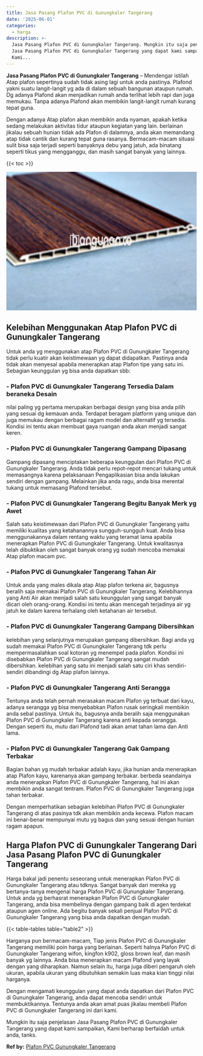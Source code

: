 ```yaml
---
title: Jasa Pasang Plafon PVC di Gunungkaler Tangerang
date: '2025-06-01'
categories:
  - harga
description: >-
  Jasa Pasang Plafon PVC di Gunungkaler Tangerang. Mungkin itu saja penjelasan
  Jasa Pasang Plafon PVC di Gunungkaler Tangerang yang dapat kami sampaikan,
  Kami...
---
```


**Jasa Pasang Plafon PVC di Gunungkaler Tangerang** – Mendengar istilah Atap plafon sepertinya sudah tidak asing lagi untuk anda pastinya. Plafond yakni suatu langit-langit yg ada di dalam sebuah bangunan ataupun rumah. Dg adanya Plafond akan menjadikan rumah anda terlihat lebih rapi dan juga memukau. Tanpa adanya Plafond akan membikin langit-langit rumah kurang tepat guna.

Dengan adanya Atap plafon akan membikin anda nyaman, apakah ketika sedang melakukan aktivitas tidur ataupun kegiatan yang lain. berlainan jikalau sebuah hunian tidak ada Plafon di dalamnya, anda akan memandang atap tidak cantik dan kurang tepat guna rasanya. Bermacam-macam situasi sulit bisa saja terjadi seperti banyaknya debu yang jatuh, ada binatang seperti tikus yang mengganggu, dan masih sangat banyak yang lainnya.

{{< toc >}}

![Jasa Pasang Plafon PVC di Gunungkaler Tangerang](/images/flafond-pvc-murah03.png)

## Kelebihan Menggunakan Atap Plafon PVC di Gunungkaler Tangerang

Untuk anda yg menggunakan atap Plafon PVC di Gunungkaler Tangerang tidak perlu kuatir akan keistimewaan yg dapat didapatkan. Pastinya anda tidak akan menyesal apabila menerapkan atap Plafon tipe yang satu ini. Sebagian keunggulan yg bisa anda dapatkan sbb:

### \- Plafon PVC di Gunungkaler Tangerang Tersedia Dalam beraneka Desain

nilai paling yg pertama merupakan berbagai design yang bisa anda pilih yang sesuai dg kemauan anda. Terdapat beragam platform yang unique dan juga memukau dengan berbagai ragam model dan alternatif yg tersedia. Kondisi ini tentu akan membuat gaya ruangan anda akan menjadi sangat keren.

### \- Plafon PVC di Gunungkaler Tangerang Gampang Dipasang

Gampang dipasang menciptakan beberapa keunggulan dari Plafon PVC di Gunungkaler Tangerang. Anda tidak perlu repot-repot mencari tukang untuk memasangnya karena pelaksanaan Pengaplikasian bisa anda lakukan sendiri dengan gampang. Melainkan jika anda ragu, anda bisa merental tukang untuk memasang Plafond tersebut.

### \- Plafon PVC di Gunungkaler Tangerang Begitu Banyak Merk yg Awet

Salah satu keistimewaan dari Plafon PVC di Gunungkaler Tangerang yaitu memiliki kualitas yang ketahanannya sungguh-sungguh kuat. Anda bisa menggunakannya dalam rentang waktu yang teramat lama apabila menerapkan Plafon PVC di Gunungkaler Tangerang. Untuk kwalitasnya telah dibuktikan oleh sangat banyak orang yg sudah mencoba memakai Atap plafon macam pvc.

### \- Plafon PVC di Gunungkaler Tangerang Tahan Air

Untuk anda yang males dikala atap Atap plafon terkena air, bagusnya beralih saja memakai Plafon PVC di Gunungkaler Tangerang. Kelebihannya yang Anti Air akan menjadi salah satu keunggulan yang sangat banyak dicari oleh orang-orang. Kondisi ini tentu akan mencegah terjadinya air yg jatuh ke dalam karena terhalang oleh ketahanan air tersebut.

### \- Plafon PVC di Gunungkaler Tangerang Gampang Dibersihkan

kelebihan yang selanjutnya merupakan gampang dibersihkan. Bagi anda yg sudah memakai Plafon PVC di Gunungkaler Tangerang tdk perlu mempermasalahkan soal kotoran yg menempel pada plafon. Kondisi ini disebabkan Plafon PVC di Gunungkaler Tangerang sangat mudah dibersihkan. kelebihan yang satu ini menjadi salah satu ciri khas sendiri-sendiri dibandingi dg Atap plafon lainnya.

### \- Plafon PVC di Gunungkaler Tangerang Anti Serangga

Tentunya anda telah pernah merasakan macam Plafon yg terbuat dari kayu, adanya serangga yg bisa menyebabkan Plafon rusak seringkali membikin anda sebal pastinya. Untuk itu, bagusnya anda beralih saja menggunakan Plafon PVC di Gunungkaler Tangerang karena anti kepada serangga. Dengan seperti itu, mutu dari Plafond tadi akan amat tahan lama dan Anti lama.

### \- Plafon PVC di Gunungkaler Tangerang Gak Gampang Terbakar

Bagian bahan yg mudah terbakar adalah kayu, jika hunian anda menerapkan atap Plafon kayu, karenanya akan gampang terbakar. berbeda seandainya anda menerapkan Plafon PVC di Gunungkaler Tangerang, hal ini akan membikin anda sangat tentram. Plafon PVC di Gunungkaler Tangerang juga tahan terbakar.

Dengan memperhatikan sebagian kelebihan Plafon PVC di Gunungkaler Tangerang di atas pasinya tdk akan membikin anda kecewa. Plafon macam ini benar-benar mempunyai mutu yg bagus dan yang sesuai dengan hunian ragam apapun.

## Harga Plafon PVC di Gunungkaler Tangerang Dari Jasa Pasang Plafon PVC di Gunungkaler Tangerang

Harga bakal jadi penentu seseorang untuk menerapkan Plafon PVC di Gunungkaler Tangerang atau tdknya. Sangat banyak dari mereka yg bertanya-tanya mengenai harga Plafon PVC di Gunungkaler Tangerang. Untuk anda yg berhasrat menerapkan Plafon PVC di Gunungkaler Tangerang, anda bisa membelinya dengan gampang baik di agen terdekat ataupun agen online. Ada begitu banyak sekali penjual Plafon PVC di Gunungkaler Tangerang yang bisa anda dapatkan dengan mudah.

{{< table-tables table="table2" >}}

Harganya pun bermacam-macam, Tiap jenis Plafon PVC di Gunungkaler Tangerang memiliki poin harga yang berlainan. Seperti halnya Plafon PVC di Gunungkaler Tangerang wifon, kingfon k902, gloss brown leaf, dan masih banyak yg lainnya. Anda bisa menerapkan macam Plafond yang layak dengan yang diharapkan. Namun selain itu, harga juga diberi pengaruh oleh ukuran, apabila ukuran yang dibutuhkan semakin luas maka kian tinggi nilai harganya.

Dengan mengamati keunggulan yang dapat anda dapatkan dari Plafon PVC di Gunungkaler Tangerang, anda dapat mencoba sendiri untuk membuktikannya. Tentunya anda akan amat puas jikalau membeli Plafon PVC di Gunungkaler Tangerang ini dari kami.

Mungkin itu saja penjelasan Jasa Pasang Plafon PVC di Gunungkaler Tangerang yang dapat kami sampaikan, Kami berharap berfaidah untuk anda, tanks.

**Ref by:** [Plafon PVC Gunungkaler Tangerang](https://id.wikipedia.org/wiki/Plafon)
